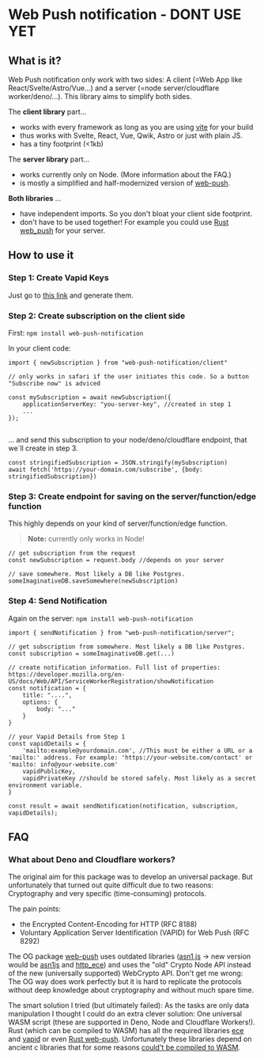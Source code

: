 # Web Push notification - DONT USE YET

## What is it?

Web Push notification only work with two sides: A client (=Web App like React/Svelte/Astro/Vue...) and a server (=node server/cloudflare worker/deno/...). This library aims to simplify both sides.

The **client library** part...

- works with every framework as long as you are using [vite](https://vitejs.dev) for your build
- thus works with Svelte, React, Vue, Qwik, Astro or just with plain JS.
- has a tiny footprint (<1kb)

The **server library** part...

- works currently only on Node. (More information about the FAQ.)
- is mostly a simplified and half-modernized version of [web-push](https://www.npmjs.com/package/web-push).

**Both libraries** ...

- have independent imports. So you don't bloat your client side footprint.
- don't have to be used together! For example you could use [Rust web_push](https://docs.rs/web-push/latest/web_push/) for your server.


## How to use it

### Step 1: Create Vapid Keys

Just go to [this link](https://www.stephane-quantin.com/en/tools/generators/vapid-keys) and generate them. 


### Step 2: Create subscription on the client side

First:
`npm install web-push-notification`

In your client code:

```
import { newSubscription } from "web-push-notification/client"

// only works in safari if the user initiates this code. So a button "Subscribe now" is adviced 

const mySubscription = await newSubscription({
    applicationServerKey: "you-server-key", //created in step 1
    ...
});


```

... and send this subscription to your node/deno/cloudflare endpoint, that we´ll create in step 3.

```
const stringifiedSubscription = JSON.stringify(mySubscription)
await fetch('https://your-domain.com/subscribe', {body: stringifiedSubscription})

```


### Step 3: Create endpoint for saving on the server/function/edge function

This highly depends on your kind of server/function/edge function.

> **Note:** currently only works in Node!

```
// get subscription from the request
const newSubscription = request.body //depends on your server

// save somewhere. Most likely a DB like Postgres.
someImaginativeDB.saveSomewhere(newSubscription)

```


### Step 4: Send Notification
Again on the server: 
`npm install web-push-notification`


```
import { sendNotification } from "web-push-notification/server";

// get subscription from somewhere. Most likely a DB like Postgres.
const subscription = someImaginativeDB.get(...)

// create notification information. Full list of properties: https://developer.mozilla.org/en-US/docs/Web/API/ServiceWorkerRegistration/showNotification
const notification = {
    title: "....",
    options: {
        body: "..."
    }
}

// your Vapid Details from Step 1
const vapidDetails = {
    'mailto:example@yourdomain.com', //This must be either a URL or a 'mailto:' address. For example: 'https://your-website.com/contact' or 'mailto: info@your-website.com'
    vapidPublicKey, 
    vapidPrivateKey //should be stored safely. Most likely as a secret environment variable.
}

const result = await sendNotification(notification, subscription, vapidDetails);

```


## FAQ

### What about Deno and Cloudflare workers?

The original aim for this package was to develop an universal package. But unfortunately that turned out quite difficult due to two reasons: Cryptography and very specific (time-consuming) protocols. 

The pain points:
- the Encrypted Content-Encoding for HTTP (RFC 8188)
- Voluntary Application Server Identification (VAPID) for Web Push (RFC 8292)

The OG package [web-push](https://www.npmjs.com/package/web-push) uses outdated libraries ([asn1.js](https://www.npmjs.com/package/asn1.js/v/4.10.1) -> new version would be [asn1js](https://www.npmjs.com/package/asn1js) and [http_ece](https://www.npmjs.com/package/http_ece)) and uses the "old" Crypto Node API instead of the new (universally supported) WebCrypto API. 
Don't get me wrong: The OG way does work perfectly but it is hard to replicate the protocols without deep knowledge about cryptography and without much spare time.

The smart solution I tried (but ultimately failed):
As the tasks are only data manipulation I thought I could do an extra clever solution: One universal WASM script (these are supported in Deno, Node and Cloudflare Workers!).
Rust (which can be compiled to WASM) has all the required libraries [ece](https://crates.io/crates/ece) and [vapid](https://docs.rs/vapid/latest/vapid/) or even [Rust web-push](https://crates.io/crates/web-push). Unfortunately these libraries depend on ancient c libraries that for some reasons [could't be compiled to WASM](https://github.com/sfackler/rust-openssl/issues/1016).
 
